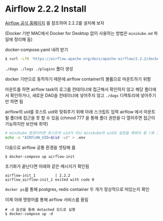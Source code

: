 # Airflow 2.2.2 Install

[Airflow 공식 홈페이지](https://airflow.apache.org/docs/apache-airflow/stable/start/docker.html) 를 참조하여 2.2.2를 설치해 보자 

(Docker 기반 MAC에서 Docker for Desktop 없이 사용하는 방법은 `minikube.md` 파일에 정리해 둠)

docker-compose.yaml 내려 받기

```sh
$ curl -Lf0 'https://airflow.apache.org/docs/apache-airflow/2.2.2/docker-compose.yaml' 
```

`./dags ./logs ./plugins` 폴더 생성

docker 기반으로 동작하기 때문에 airflow container의 볼륨으로 마운트하기 위함

마운트를 하면 airflow task의 로그를 컨테이너에 접근해서 확인하지 않고 해당 폴더에서 확인하거나, 새로운 DAG을 컨테이너에 넣어주지 않고 `./dags` 디렉토리에 넣어주기만 하면 됨

airflow의 uid를 호스트 uid와 맞춰주기 위해 아래 스크립트 입력 airflow 에서 마운트될 폴더에 접근을 못 할 수 있음 (chmod 777 을 통해 폴더 권한을 다 열어주면 접근이 가능하지만 보안에 취약)

```sh
# minikube 환경이라면 호스트의 uid가 아닌 minikube의 uid로 설정을 해줘야 함 (왜 그런지는 아직 모르겠음..)
echo -e "AIRFLOW_UID=$(id -u)" > .env
```



다음으로 airflow 공통 환경을 셋팅해 줌

```sh
$ docker-compose up airflow-init
```

초기화가 끝난다면 아래와 같은 메시지가 확인됨

```
airflow-init_1		   | 2.2.2
airflow_airflow-init_1 exited with code 0
```

`docker ps`를 통해 postgres, redis container 두 개가 정상적으로 떠있는지 확인



이제 아래 명령어를 통해 airflow 서비스를 올림

```shell
# -d 옵션을 통해 detached 모드로 실행
$ docker-compose up -d
```

